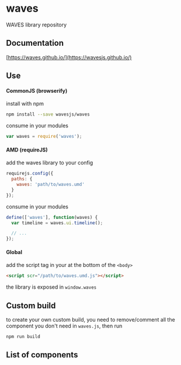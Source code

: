 # waves

WAVES library repository

## Documentation

[https://waves.github.io/](https://wavesjs.github.io/)

## Use

#### CommonJS (browserify)

install with npm

```bash
npm install --save wavesjs/waves
```

consume in your modules

```javascript
var waves = require('waves');
```

#### AMD (requireJS)

add the waves library to your config

```javascript
requirejs.config({
  paths: {
    waves: 'path/to/waves.umd'
  }
});
```

consume in your modules

```javascript
define(['waves'], function(waves) {
  var timeline = waves.ui.timeline();

  // ...
});
```

#### Global

add the script tag in your at the bottom of the `<body>`

```html
<script scr="/path/to/waves.umd.js"></script>
```

the library is exposed in `window.waves`


## Custom build

to create your own custom build, you need to
remove/comment all the component you don't need in `waves.js`, then run

```bash
npm run build
```

## List of components





